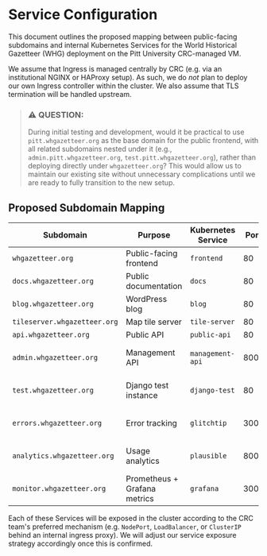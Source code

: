 # Service Configuration

This document outlines the proposed mapping between public-facing subdomains and internal Kubernetes Services for the
World Historical Gazetteer (WHG) deployment on the Pitt University CRC-managed VM.

We assume that Ingress is managed centrally by CRC (e.g. via an institutional NGINX or HAProxy setup). As such, we do
*not* plan to deploy our own Ingress controller within the cluster. We also assume that TLS termination will be handled
upstream.

> ### ⚠️ QUESTION:
> During initial testing and development, would it be practical to use `pitt.whgazetteer.org` as the base domain for the
> public frontend, with all related subdomains nested under it (e.g., `admin.pitt.whgazetteer.org`,
> `test.pitt.whgazetteer.org`), rather than deploying directly under `whgazetteer.org`? This would allow us to maintain
> our existing site without unnecessary complications until we are ready to fully transition to the new setup.

## Proposed Subdomain Mapping

| Subdomain                    | Purpose                      | Kubernetes Service | Port | Access Scope    |
|------------------------------|------------------------------|--------------------|------|-----------------|
| `whgazetteer.org`            | Public-facing frontend       | `frontend`         | 80   | Public          |
| `docs.whgazetteer.org`       | Public documentation         | `docs`             | 80   | Public          |
| `blog.whgazetteer.org`       | WordPress blog               | `blog`             | 80   | Public          |
| `tileserver.whgazetteer.org` | Map tile server              | `tile-server`      | 80   | Public          |
| `api.whgazetteer.org`        | Public API                   | `public-api`       | 80   | Public          |
| `admin.whgazetteer.org`      | Management API               | `management-api`   | 8000 | CI/CD, Pitt VPN |
| `test.whgazetteer.org`       | Django test instance         | `django-test`      | 80   | Pitt VPN only   |
| `errors.whgazetteer.org`     | Error tracking               | `glitchtip`        | 3000 | Pitt VPN only   |
| `analytics.whgazetteer.org`  | Usage analytics              | `plausible`        | 8000 | Pitt VPN only   |
| `monitor.whgazetteer.org`    | Prometheus + Grafana metrics | `grafana`          | 3000 | Pitt VPN only   |

Each of these Services will be exposed in the cluster according to the CRC team's preferred mechanism (e.g. `NodePort`,
`LoadBalancer`, or `ClusterIP` behind an internal ingress proxy). We will adjust our service exposure strategy
accordingly once this is confirmed.